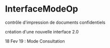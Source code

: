 # InterfaceModeOp
contrôle d'impression de documents confidentiels

création d'une nouvelle interface 2.0

18 Fev 19 : 
Mode Consultation